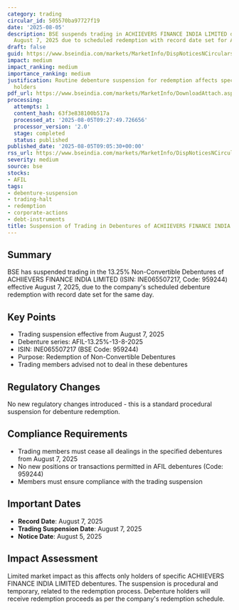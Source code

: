 ```yaml
---
category: trading
circular_id: 505570ba97727f19
date: '2025-08-05'
description: BSE suspends trading in ACHIIEVERS FINANCE INDIA LIMITED debentures from
  August 7, 2025 due to scheduled redemption with record date set for August 7, 2025.
draft: false
guid: https://www.bseindia.com/markets/MarketInfo/DispNoticesNCirculars.aspx?Noticeid={CA120E70-48BB-4B13-A76E-74842CCA33F6}&noticeno=20250805-14&dt=08/05/2025&icount=14&totcount=16&flag=0
impact: medium
impact_ranking: medium
importance_ranking: medium
justification: Routine debenture suspension for redemption affects specific debt instrument
  holders
pdf_url: https://www.bseindia.com/markets/MarketInfo/DownloadAttach.aspx?id=20250805-14&attachedId=
processing:
  attempts: 1
  content_hash: 63f3e838100b517a
  processed_at: '2025-08-05T09:27:49.726656'
  processor_version: '2.0'
  stage: completed
  status: published
published_date: '2025-08-05T09:05:30+00:00'
rss_url: https://www.bseindia.com/markets/MarketInfo/DispNoticesNCirculars.aspx?Noticeid={CA120E70-48BB-4B13-A76E-74842CCA33F6}&noticeno=20250805-14&dt=08/05/2025&icount=14&totcount=16&flag=0
severity: medium
source: bse
stocks:
- AFIL
tags:
- debenture-suspension
- trading-halt
- redemption
- corporate-actions
- debt-instruments
title: Suspension of Trading in Debentures of ACHIIEVERS FINANCE INDIA LIMITED
---
```


## Summary

BSE has suspended trading in the 13.25% Non-Convertible Debentures of ACHIIEVERS FINANCE INDIA LIMITED (ISIN: INE065507217, Code: 959244) effective August 7, 2025, due to the company's scheduled debenture redemption with record date set for the same day.

## Key Points

- Trading suspension effective from August 7, 2025
- Debenture series: AFIL-13.25%-13-8-2025
- ISIN: INE065507217 (BSE Code: 959244)
- Purpose: Redemption of Non-Convertible Debentures
- Trading members advised not to deal in these debentures

## Regulatory Changes

No new regulatory changes introduced - this is a standard procedural suspension for debenture redemption.

## Compliance Requirements

- Trading members must cease all dealings in the specified debentures from August 7, 2025
- No new positions or transactions permitted in AFIL debentures (Code: 959244)
- Members must ensure compliance with the trading suspension

## Important Dates

- **Record Date**: August 7, 2025
- **Trading Suspension Date**: August 7, 2025
- **Notice Date**: August 5, 2025

## Impact Assessment

Limited market impact as this affects only holders of specific ACHIIEVERS FINANCE INDIA LIMITED debentures. The suspension is procedural and temporary, related to the redemption process. Debenture holders will receive redemption proceeds as per the company's redemption schedule.